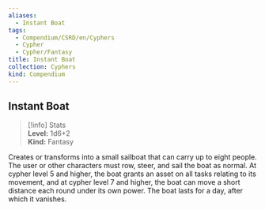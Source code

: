 ```yaml
---
aliases:
  - Instant Boat
tags:
  - Compendium/CSRD/en/Cyphers
  - Cypher
  - Cypher/Fantasy
title: Instant Boat
collection: Cyphers
kind: Compendium
---
```

## Instant Boat  
>[!info] Stats  
> **Level:** 1d6+2  
> **Kind:** Fantasy
  
Creates or transforms into a small sailboat that can carry up to eight people. The user or other characters must row, steer, and sail the boat as normal. At cypher level 5 and higher, the boat grants an asset on all tasks relating to its movement, and at cypher level 7 and higher, the boat can move a short distance each round under its own power. The boat lasts for a day, after which it vanishes.